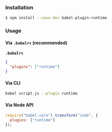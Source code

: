 ### Installation

```sh
$ npm install --save-dev babel-plugin-runtime
```

### Usage

#### Via `.babelrc` (recommended)

**`.babelrc`**

```json
{
  "plugins": ["runtime"]
}
```

#### Via CLI

```sh
babel script.js --plugin runtime
```

#### Via Node API

```js
require("babel-core").transform("code", {
  plugins: ["runtime"]
});
```
